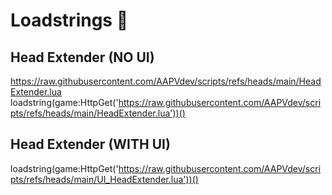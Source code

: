 # Loadstrings 📜
## Head Extender (NO UI)
https://raw.githubusercontent.com/AAPVdev/scripts/refs/heads/main/HeadExtender.lua
loadstring(game:HttpGet('https://raw.githubusercontent.com/AAPVdev/scripts/refs/heads/main/HeadExtender.lua'))()
## Head Extender (WITH UI)
loadstring(game:HttpGet('https://raw.githubusercontent.com/AAPVdev/scripts/refs/heads/main/UI_HeadExtender.lua'))()
